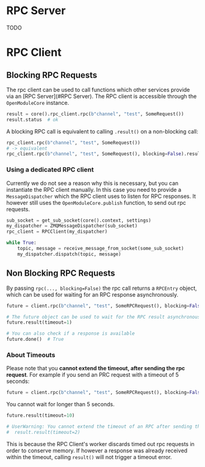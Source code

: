 # RPC Server

TODO

# RPC Client

## Blocking RPC Requests

The rpc client can be used to call functions which other services provide via an [RPC Server](#RPC Server). The RPC
client is accessible through the `OpenModuleCore` instance.

```python
result = core().rpc_client.rpc(b"channel", "test", SomeRequest())
result.status  # ok
```

A blocking RPC call is equivalent to calling `.result()` on a non-blocking call:

```python
rpc_client.rpc(b"channel", "test", SomeRequest())
# -> equivalent
rpc_client.rpc(b"channel", "test", SomeRequest(), blocking=False).result()
```

### Using a dedicated RPC client

Currently we do not see a reason why this is necessary, but you can instantiate the RPC client manually. In this case
you need to provide a `MessageDispatcher` which the RPC client uses to listen for RPC responses. It however still uses
the `OpenModuleCore.publish` function, to send out rpc requests.

```python
sub_socket = get_sub_socket(core().context, settings)
my_dispatcher = ZMQMessageDispatcher(sub_socket)
rpc_client = RPCClient(my_dispatcher)

while True:
    topic, message = receive_message_from_socket(some_sub_socket)
    my_dispatcher.dispatch(topic, message)
```

## Non Blocking RPC Requests

By passing `rpc(..., blocking=False)` the rpc call returns a `RPCEntry` object, which can be used for waiting for an RPC
response asynchronously.

```python
future = client.rpc(b"channel", "test", SomeRPCRequest(), blocking=False)

# The future object can be used to wait for the RPC result asynchronously
future.result(timeout=1)

# You can also check if a response is available 
future.done()  # True
```

### About Timeouts

Please note that you **cannot extend the timeout, after sending the rpc request**. For example if you send an PRC
request with a timeout of 5 seconds:

```python
future = client.rpc(b"channel", "test", SomeRPCRequest(), blocking=False, timeout=5)
```

You cannot wait for longer than 5 seconds.

```python
future.result(timeout=10)

# UserWarning: You cannot extend the timeout of an RPC after sending the request. The timeout will be limited to at most the initial timeout.
#  result.result(timeout=2)
```

This is because the RPC Client's worker discards timed out rpc requests in order to conserve memory. If however a
response was already received within the timeout, calling `result()` will not trigger a timeout error.
